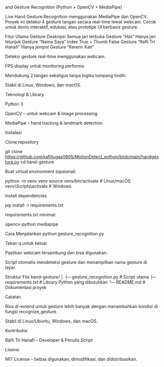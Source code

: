 and Gesture Recognition (Python + OpenCV + MediaPipe)

Live Hand Gesture Recognition menggunakan MediaPipe dan OpenCV. Proyek ini deteksi 4 gesture tangan secara real-time lewat webcam. Cocok untuk demo interaktif, edukasi, atau prototipe UI berbasis gesture.

Fitur Utama
Gesture	Deskripsi
Semua jari terbuka	Gesture “Haii”
Hanya jari telunjuk	Gesture “Nama Saya”
Index True + Thumb False	Gesture “Rafli Tri Hanafi”
Hanya jempol	Gesture “Kerenn Kan”

Deteksi gesture real-time menggunakan webcam.

FPS display untuk monitoring performa.

Mendukung 2 tangan sekaligus tanpa logika tumpang tindih.

Stabil di Linux, Windows, dan macOS.

Teknologi & Library

Python 3

OpenCV – untuk webcam & image processing

MediaPipe – hand tracking & landmark detection

Instalasi

Clone repository

git clone 
https://github.com/raflitugas0905/MotionDetect_python/blob/main/handgesture.py
cd hand-gesture


Buat virtual environment (opsional)

python -m venv venv
source venv/bin/activate    # Linux/macOS
venv\Scripts\activate       # Windows


Install dependencies

pip install -r requirements.txt


requirements.txt minimal:

opencv-python
mediapipe

Cara Menjalankan
python gesture_recognition.py


Tekan q untuk keluar.

Pastikan webcam tersambung dan bisa digunakan.

Script otomatis mendeteksi gesture dan menampilkan nama gesture di layar.

Struktur File
hand-gesture/
│
├─ gesture_recognition.py  # Script utama
├─ requirements.txt        # Library Python yang dibutuhkan
└─ README.md               # Dokumentasi proyek

Catatan

Bisa di-extend untuk gesture lebih banyak dengan menambahkan kondisi di fungsi recognize_gesture.

Stabil di Linux/Ubuntu, Windows, dan macOS.

Kontributor

Rafli Tri Hanafi – Developer & Penulis Script

Lisensi

MIT License – bebas digunakan, dimodifikasi, dan didistribusikan.
